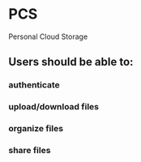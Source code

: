 # PCS
Personal Cloud Storage


## Users should be able to:
### authenticate
### upload/download files
### organize files
### share files
